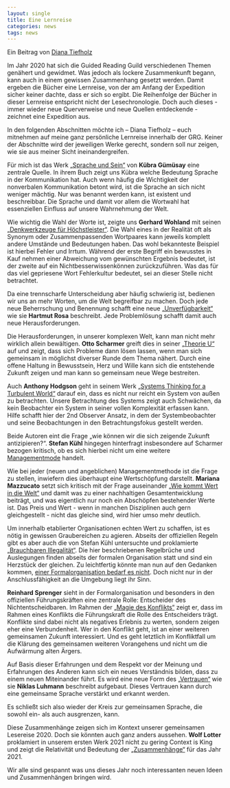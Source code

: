 ```yaml
---
layout: single
title: Eine Lernreise
categories: news
tags: news
---
```


Ein Beitrag von [Diana Tiefholz](https://twitter.com/Di_Quiri)

Im Jahr 2020 hat sich die Guided Reading Guild verschiedenen Themen genähert und gewidmet.
Was jedoch als lockere Zusammenkunft begann, kann auch in einem gewissen Zusammenhang gesetzt werden. Damit ergeben die Bücher eine Lernreise, von der am Anfang der Expedition sicher keiner dachte, dass er sich so ergibt. Die Reihenfolge der Bücher in dieser Lernreise entspricht nicht der Lesechronologie. Doch auch dieses - immer wieder neue Querverweise und neue Quellen entdeckende - zeichnet eine Expedition aus.

In den folgenden Abschnitten möchte ich – Diana Tiefholz – euch mitnehmen auf meine ganz persönliche Lernreise innerhalb der GRG. Keiner der Abschnitte wird der jeweiligen Werke gerecht, sondern soll nur zeigen, wie sie aus meiner Sicht ineinandergreifen. 

Für mich ist das Werk [„Sprache und Sein“](https://www.goodreads.com/book/show/50243029-sprache-und-sein) von **Kübra Gümüsay** eine zentrale Quelle. In ihrem Buch zeigt uns Kübra welche Bedeutung Sprache in der Kommunikation hat. Auch wenn häufig die Wichtigkeit der nonverbalen Kommunikation betont wird, ist die Sprache an sich nicht weniger mächtig. Nur was benannt werden kann, ist existent und beschreibbar. Die Sprache und damit vor allem die Wortwahl hat essenziellen Einfluss auf unsere Wahrnehmung der Welt.

Wie wichtig die Wahl der Worte ist, zeigte uns **Gerhard Wohland** mit seinen [„Denkwerkzeuge für Höchstleister“](https://www.goodreads.com/book/show/2219387.Denkwerkzeuge_der_H_chstleister). Die Wahl eines in der Realität oft als Synonym oder Zusammenpassenden Wortpaares kann jeweils komplett andere Umstände und Bedeutungen haben. Das wohl bekannteste Beispiel ist hierbei Fehler und Irrtum. Während der erste Begriff ein bewusstes in Kauf nehmen einer Abweichung vom gewünschten Ergebnis bedeutet, ist der zweite auf ein Nichtbesserwissenkönnen zurückzuführen. Was das für das viel gepriesene Wort Fehlerkultur bedeutet, sei an dieser Stelle nicht betrachtet.

Da eine trennscharfe Unterscheidung aber häufig schwierig ist, bedienen wir uns an mehr Worten, um die Welt begreifbar zu machen. Doch jede neue Beherrschung und Benennung schafft eine neue [„Unverfügbarkeit“](https://www.goodreads.com/book/show/43240561-unverf-gbarkeit) wie sie **Hartmut Rosa** beschreibt. Jede Problemlösung schafft damit auch neue Herausforderungen.

Die Herausforderungen, in unserer komplexen Welt, kann man nicht mehr wirklich allein bewältigen. **Otto Scharmer** greift dies in seiner [„Theorie U“](https://www.ottoscharmer.com/sites/default/files/SocialSystems.pdf) auf und zeigt, dass sich Probleme dann lösen lassen, wenn man sich gemeinsam in möglichst diverser Runde dem Thema nähert. Durch eine offene Haltung in Bewusstsein, Herz und Wille kann sich die entstehende Zukunft zeigen und man kann so gemeinsam neue Wege bestreiten.

Auch **Anthony Hodgson** geht in seinem Werk [„Systems Thinking for a Turbulent World“](https://www.goodreads.com/book/show/48765136-systems-thinking-for-a-turbulent-world) darauf ein, dass es nicht nur reicht ein System von außen zu betrachten.
Unsere Betrachtung des Systems zeigt auch Schwächen, da kein Beobachter ein System in seiner vollen Komplexität erfassen kann. Hilfe schafft hier der 2nd Observer Ansatz, in dem der Systembeobachter und seine Beobachtungen in den Betrachtungsfokus gestellt werden.

Beide Autoren eint die Frage „wie können wir die sich zeigende Zukunft antizipieren?“. **Stefan Kühl** hingegen hinterfragt insbesondere auf Scharmer bezogen kritisch, ob es sich hierbei nicht um eine weitere [Managementmode](https://pub.uni-bielefeld.de/download/2942035/2942036/K%C3%BChl%2C%20Stefan%3B%20The%20Blind%20Spots%20in%20Theory%20U.%20The%20Reconstruction%20of%20a%20%28Change-%29%20Management%20Fashion%2C%20in%2C%20Journal%20of%20Change%20Management%202020.pdf) handelt.

Wie bei jeder (neuen und angeblichen) Managementmethode ist die Frage zu stellen, inwiefern dies überhaupt eine Wertschöpfung darstellt. **Mariana Mazzucato** setzt sich kritisch mit der Frage auseinander [„Wie kommt Wert in die Welt“](https://www.goodreads.com/book/show/53519773-wie-kommt-der-wert-in-die-welt) und damit was zu einer nachhaltigen Gesamtentwicklung beiträgt, und was eigentlich nur noch ein Abschöpfen bestehender Werte ist. Das Preis und Wert - wenn in manchen Disziplinen auch gern gleichgestellt - nicht das gleiche sind, wird hier umso mehr deutlich.

Um innerhalb etablierter Organisationen echten Wert zu schaffen, ist es nötig in gewissen Graubereichen zu agieren. Abseits der offiziellen Regeln gibt es aber auch die von Stefan Kühl untersuchte und proklamierte [„Brauchbaren Illegalität“](https://www.campus.de/buecher-campus-verlag/wissenschaft/soziologie/brauchbare_illegalitaet-16237.html). Die hier beschriebenen Regelbrüche und Auslegungen finden abseits der formalen Organisation statt und sind ein Herzstück der gleichen. Zu leichtfertig könnte man nun auf den Gedanken kommen, [einer Formalorganisation bedarf es nicht](https://pub.uni-bielefeld.de/download/2931717/2931718/K%C3%BChl%202018%20Organisationskultur%20Managementforschung.pdf). Doch nicht nur in der Anschlussfähigkeit an die Umgebung liegt ihr Sinn.

**Reinhard Sprenger** sieht in der Formalorganisation und besonders in den offiziellen Führungskräften eine zentrale Rolle: Entscheider des Nichtentscheidbaren. Im Rahmen der [„Magie des Konflikts“](https://www.goodreads.com/book/show/52269178-magie-des-konflikts) zeigt er, dass im Rahmen eines Konflikts die Führungskraft die Rolle des Entscheiders trägt. Konflikte sind dabei nicht als negatives Erlebnis zu werten, sondern zeigen eher eine Verbundenheit. Wer in den Konflikt geht, ist an einer weiteren gemeinsamen Zukunft interessiert. Und es geht letztlich im Konfliktfall um die Klärung des gemeinsamen weiteren Vorangehens und nicht um die Aufwärmung alten Ärgers.

Auf Basis dieser Erfahrungen und dem Respekt vor der Meinung und Erfahrungen des Anderen kann sich ein neues Verständnis bilden, dass zu einem neuen Miteinander führt. Es wird eine neue Form des [„Vertrauen“](https://www.goodreads.com/book/show/7727150-vertrauen-ein-mechanismus-der-reduktion-sozialer-komplexit-t) wie sie **Niklas Luhmann** beschreibt aufgebaut. Dieses Vertrauen kann durch eine gemeinsame Sprache verstärkt und erkannt werden.

Es schließt sich also wieder der Kreis zur gemeinsamen Sprache, die sowohl ein- als auch ausgrenzen, kann.

Diese Zusammenhänge zeigen sich im Kontext unserer gemeinsamen Lesereise 2020. Doch sie könnten auch ganz anders aussehen. **Wolf Lotter** proklamiert in unserem ersten Werk 2021 nicht zu gering Context is King und zeigt die Relativität und Bedeutung der [„Zusammenhänge“](https://www.koerber-stiftung.de/publikationen/shop-portal/show/zusammenhaenge-260) für das Jahr 2021.

Wir alle sind gespannt was uns dieses Jahr noch interessanten neuen Ideen und Zusammenhängen bringen wird.
